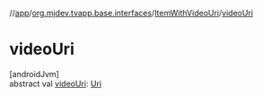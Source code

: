 //[app](../../../index.md)/[org.mjdev.tvapp.base.interfaces](../index.md)/[ItemWithVideoUri](index.md)/[videoUri](video-uri.md)

# videoUri

[androidJvm]\
abstract val [videoUri](video-uri.md): [Uri](https://developer.android.com/reference/kotlin/android/net/Uri.html)
